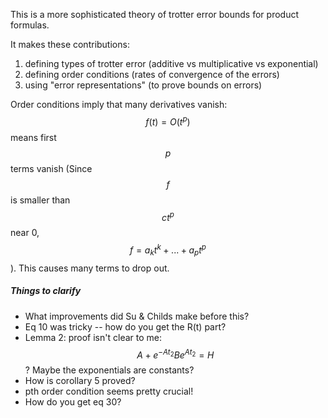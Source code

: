
This is a more sophisticated theory of trotter error bounds for product formulas.

It makes these contributions:

1. defining types of trotter error (additive vs multiplicative vs exponential)
2. defining order conditions (rates of convergence of the errors)
3. using "error representations" (to prove bounds on errors)

Order conditions imply that many derivatives vanish: $$f(t) = O(t^p)$$ means first $$p$$ terms vanish (Since $$f$$ is smaller than $$ct^p$$ near 0, $$f = a_k t^k + ... + a_p t^p$$ ). This causes many terms to drop out.

##### Things to clarify

* What improvements did Su & Childs make before this?
* Eq 10 was tricky -- how do you get the R(t) part?
* Lemma 2: proof isn't clear to me: $$A + e^{-At_2}Be^{At_2} = H$$? Maybe the exponentials are constants?
* How is corollary 5 proved?
* pth order condition seems pretty crucial!
* How do you get eq 30?
